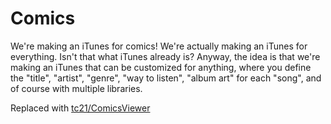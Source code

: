 # Comics
We're making an iTunes for comics! We're actually making an iTunes for everything. Isn't that what iTunes already is? Anyway, the idea is that we're making an iTunes that can be customized for anything, where you define the "title", "artist", "genre", "way to listen", "album art" for each "song", and of course with multiple libraries.

Replaced with [tc21/ComicsViewer](https://github.com/tc21/ComicsViewer)
